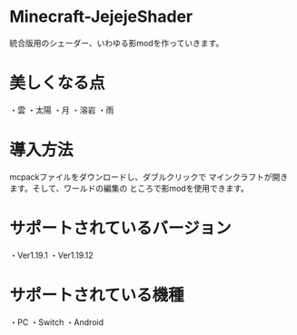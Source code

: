 # Minecraft-JejejeShader

統合版用のシェーダー、いわゆる影modを作っていきます。
# 美しくなる点
・雲
・太陽
・月
・溶岩
・雨
# 導入方法
mcpackファイルをダウンロードし、ダブルクリックで
マインクラフトが開きます。そして、ワールドの編集の
ところで影modを使用できます。
# サポートされているバージョン
・Ver1.19.1 ・Ver1.19.12
# サポートされている機種
・PC ・Switch ・Android
